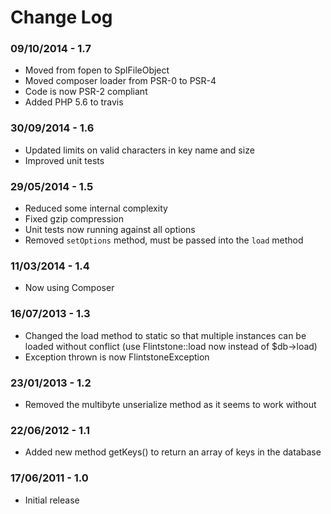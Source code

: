 Change Log
==========
### 09/10/2014 - 1.7
* Moved from fopen to SplFileObject
* Moved composer loader from PSR-0 to PSR-4
* Code is now PSR-2 compliant
* Added PHP 5.6 to travis

### 30/09/2014 - 1.6
* Updated limits on valid characters in key name and size
* Improved unit tests

### 29/05/2014 - 1.5
* Reduced some internal complexity
* Fixed gzip compression
* Unit tests now running against all options
* Removed `setOptions` method, must be passed into the `load` method

### 11/03/2014 - 1.4
* Now using Composer

### 16/07/2013 - 1.3
* Changed the load method to static so that multiple instances can be loaded without conflict (use Flintstone::load now instead of $db->load)
* Exception thrown is now FlintstoneException

### 23/01/2013 - 1.2
* Removed the multibyte unserialize method as it seems to work without

### 22/06/2012 - 1.1
* Added new method getKeys() to return an array of keys in the database

### 17/06/2011 - 1.0
* Initial release